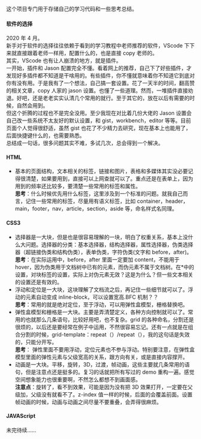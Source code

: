 这个项目专门用于存储自己的学习代码和一些思考总结。

#### 软件的选择

2020 年 4 月。  
 新手对于软件的选择往往依赖于看到的学习教程中老师推荐的软件，VScode 下下来就直接跟着老师一样用，配置什么的，也是直接 copy 老师的。  
 其实，VScode 也有让人崩溃的地方，就是插件。  
 一开始，插件和 Jason 配置完全不懂。看着网上的推荐，自己下了好些插件，才发现好多插件都不知道是干啥用的。有些插件，你不懂就意味着你不知道它到底对你有没有用。于是我有了一个想法，自己搞一套设置。花了一天半的时间，翻高赞的相关文章，copy 人家的 jason 设置。也懂了一些道理。然而，一堆插件直接劝退。好吧，还是老老实实认清几个常用的就行。至于其它的，放在以后有需要的时候，自然会用到。  
 但这个折腾的过程也不是完全没用。至少我现在对比着几份大佬的 Jason 设置会自己改一些系统不太友好的默认设置，和 gist，workbench，editor 等等。目前页面个人觉得很舒适，虽然 gist 也花了不少精力去研究，现在基本上也能用了，后面快捷键什么的，也需要熟悉。  
 总结成一句话，很多问题其实不难，多试几次，总会得到一个解决。

#### HTML

- 基本的页面结构，文本相关的标签，链接和图片，表格和多媒体其实没必要记得很清楚，如果要用到，直接可以上网查就可以了。重点还是在表单上，因为用到的频率还比较多，要清楚一些常用的标签和属性。  
  **思考**：什么时候优先用什么标签，这里涉及到一个标准的问题。就我自己而言，记住一些常用的标签，尽量用有语义标签，比如 container，header，main，footer，nav，article，section，aside 等，命名样式名同理。

#### CSS3

- 选择器是一大块，但是也是很容易理解的一块，明白了权重关系，基本上没什么大问题。选择器的分类：基本选择器，结构选择器，属性选择器，伪类选择器（超链接伪类和结构伪类），表单伪类，字符伪类(文字和 before，after)。  
  **思考**：在实际运用中，before，after 里面一定要加 content，不能用于 hover，因为伪类用于文档树中已有的元素，而伪元素不属于文档树。在\*中的设置，对块标签的设置，实际上对伪元素无效？这是为什么？但一些文本相关的设置还是有效的。
- 浮动和定位是一大块，这块理解了文档流之后，再记住一些细节就可以了。浮动的元素自动变成 inline-block，可以设置宽高.BFC 机制？？  
  **思考**：常用的就是绝对定位，至于浮动，可以用弹性盒模型，栅格替换吧。
- 弹性盒模型和栅格是一大块。主要是弄清楚定义，各种方向控制就可以了。常用的也就那么几条语句，比较好用吧，也不复杂。grid 的各种命名，分割还是很烦的，以后还是要经常在例子中运用，不然很容易忘记。还有一点就是在组合分割的时候，grid-template：repeat（）/repeat（），我的这句话是失效的，只能分开写。  
  **思考**： 弹性里面不要用浮动，定位元素也不参与浮动。特别要注意，在弹性盒模型里面的弹性元素与父级宽高的关系，跟方向有关，或是直接内容撑开。
- 动画是一大块。平移，旋转，3D，过渡，帧动画，这些主要就几条常用的语句，但是注意点还是挺多的。复习的话就把所有写过的 demo 重构一遍。感觉空间想象能力也很重要啊，不然怎么都想不到画面感。  
  **注意点**：旋转了，看不到效果，可能是因为没有把 3D 效果打开，一定要在父级加，父级没有就看不了。z-index 值一样的时候，后面的会覆盖前面。设置帧动画的时候，动画与动画之间尽量不要重叠，会弄得很麻烦。

#### JAVAScript

未完待续……

